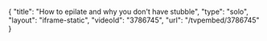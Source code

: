 {
    "title": "How to epilate and why you don't have stubble",
    "type": "solo",
    "layout": "iframe-static",
    "videoId": "3786745",
    "url": "\/tvpembed\/3786745"
}
